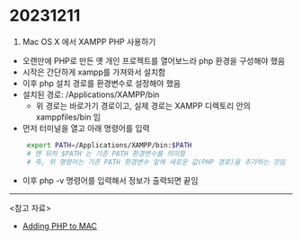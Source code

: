 # 20231211

1. Mac OS X 에서 XAMPP PHP 사용하기

- 오랜만에 PHP로 만든 옛 개인 프로젝트를 열어보느라 php 환경을 구성해야 했음
- 시작은 간단하게 xampp를 가져와서 설치함
- 이후 php 설치 경로를 환경변수로 설정해야 했음
- 설치된 경로: /Applications/XAMPP/bin
  - 위 경로는 바로가기 경로이고, 실제 경로는 XAMPP 디렉토리 안의 xamppfiles/bin 임
- 먼저 터미널을 열고 아래 명령어를 입력
  ```sh
   export PATH=/Applications/XAMPP/bin:$PATH
   # 맨 뒤의 $PATH 는 기존 PATH 환경변수를 의미함
   # 즉, 위 명령어는 기존 PATH 환경변수 앞에 새로운 값(PHP 경로)을 추가하는 것임
  ```
- 이후 php -v 명령어를 입력해서 정보가 출력되면 끝임

---

<참고 자료>

- [Adding PHP to MAC](https://medium.com/@thufailmuhammed/adding-p-5cef4a4e48b)
